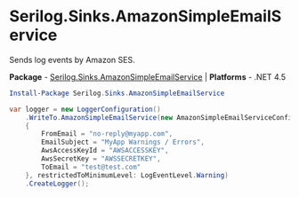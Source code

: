 # Serilog.Sinks.AmazonSimpleEmailService

Sends log events by Amazon SES.

**Package** - [Serilog.Sinks.AmazonSimpleEmailService](http://nuget.org/packages/serilog.sinks.amazonsimpleemailservice)
| **Platforms** - .NET 4.5

```powershell
Install-Package Serilog.Sinks.AmazonSimpleEmailService
```

```csharp
var logger = new LoggerConfiguration()
	.WriteTo.AmazonSimpleEmailService(new AmazonSimpleEmailServiceConfig
    {
        FromEmail = "no-reply@myapp.com",
        EmailSubject = "MyApp Warnings / Errors",
        AwsAccessKeyId = "AWSACCESSKEY",
        AwsSecretKey = "AWSSECRETKEY",
        ToEmail = "test@test.com"
    }, restrictedToMinimumLevel: LogEventLevel.Warning)
    .CreateLogger();
```
